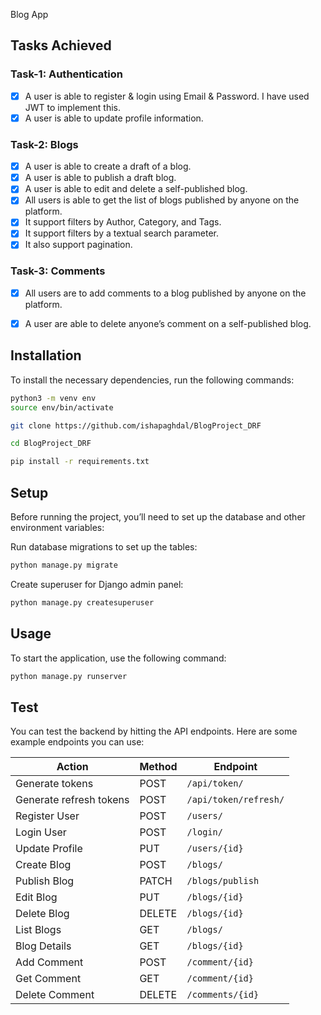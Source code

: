 Blog App


## Tasks Achieved

### Task-1: Authentication
- [x] A user is able to register & login using Email & Password. I have used JWT to implement this.
- [x] A user is able to update profile information.

### Task-2: Blogs
- [x] A user is able to create a draft of a blog.
- [x] A user is able to publish a draft blog.
- [x] A user is able to edit and delete a self-published blog.
- [x] All users is able to get the list of blogs published by anyone on the platform.
- [x] It support filters by Author, Category, and Tags.
- [x] It support filters by a textual search parameter.
- [x] It also support pagination.

### Task-3: Comments
- [x] All users are to add comments to a blog published by anyone on the platform.
- [x] A user are able to delete anyone’s comment on a self-published blog.


## Installation
To install the necessary dependencies, run the following commands:
```bash
python3 -m venv env
source env/bin/activate
```
```bash
git clone https://github.com/ishapaghdal/BlogProject_DRF
```
```bash
cd BlogProject_DRF
```
```bash
pip install -r requirements.txt
```

## Setup
Before running the project, you’ll need to set up the database and other environment variables:


Run database migrations to set up the tables:
```bash
python manage.py migrate
```

Create superuser for Django admin panel:
```bash
python manage.py createsuperuser
 ```

## Usage
To start the application, use the following command:
```bash
python manage.py runserver
```

## Test
You can test the backend by hitting the API endpoints. Here are some example endpoints you can use:

| **Action**       | **Method** | **Endpoint**            |
|------------------|------------|-------------------------|
| Generate tokens    | POST       | `/api/token/`    |
| Generate refresh tokens    | POST       | `/api/token/refresh/`    |
| Register User       | POST       | `/users/`       |
| Login User       | POST       | `/login/`       |
| Update Profile   | PUT        | `/users/{id}`     |
| Create Blog      | POST       | `/blogs/`           |
| Publish Blog     | PATCH      | `/blogs/publish`|
| Edit Blog        | PUT        | `/blogs/{id}`       |
| Delete Blog      | DELETE     | `/blogs/{id}`       |
| List Blogs       | GET        | `/blogs/`           |
| Blog Details     | GET        | `/blogs/{id}`       |
| Add Comment      | POST       | `/comment/{id}`|
| Get Comment      | GET       | `/comment/{id}`|
| Delete Comment   | DELETE     | `/comments/{id}`    |
